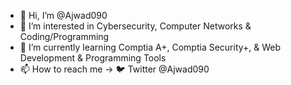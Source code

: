 - 👋 Hi, I’m @Ajwad090
- 👀 I’m interested in Cybersecurity, Computer Networks & Coding/Programming
- 🌱 I’m currently learning Comptia A+, Comptia Security+, & Web Development & Programming Tools
- 📫 How to reach me -> 🐦 Twitter @Ajwad090


<!---
Ajwad090/Ajwad090 is a ✨ special ✨ repository because its `README.md` (this file) appears on your GitHub profile.
You can click the Preview link to take a look at your changes.
--->
